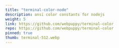 ```yaml
---
title: "terminal-color-node"
description: ansi color constants for nodejs
weight: 5
link: https://github.com/webpuppy/terminal-color
repo: https://github.com/webpuppy/terminal-color
pinned: true
thumb: terminal-512.webp
---
```




